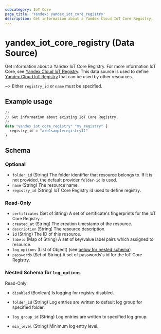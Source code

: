 ```yaml
---
subcategory: IoT Core
page_title: 'Yandex: yandex_iot_core_registry'
description: Get information about a Yandex Cloud IoT Core Registry.
---
```


# yandex_iot_core_registry (Data Source)

Get information about a Yandex IoT Core Registry. For more information IoT Core, see [Yandex Cloud IoT Registry](https://yandex.cloud/docs/iot-core/quickstart).
This data source is used to define [Yandex Cloud IoT Registry](https://yandex.cloud/docs/iot-core/quickstart) that can be used by other resources.

~> Either `registry_id` or `name` must be specified.

## Example usage

```terraform
//
// Get information about existing IoT Core Registry.
//
data "yandex_iot_core_registry" "my_registry" {
  registry_id = "are1sampleregistry11"
}
```

<!-- schema generated by tfplugindocs -->
## Schema

### Optional

- `folder_id` (String) The folder identifier that resource belongs to. If it is not provided, the default provider `folder-id` is used.
- `name` (String) The resource name.
- `registry_id` (String) IoT Core Registry id used to define registry.

### Read-Only

- `certificates` (Set of String) A set of certificate's fingerprints for the IoT Core Registry.
- `created_at` (String) The creation timestamp of the resource.
- `description` (String) The resource description.
- `id` (String) The ID of this resource.
- `labels` (Map of String) A set of key/value label pairs which assigned to resource.
- `log_options` (List of Object) (see [below for nested schema](#nestedatt--log_options))
- `passwords` (Set of String) A set of passwords's id for the IoT Core Registry.

<a id="nestedatt--log_options"></a>
### Nested Schema for `log_options`

Read-Only:

- `disabled` (Boolean) Is logging for registry disabled.

- `folder_id` (String) Log entries are written to default log group for specified folder.

- `log_group_id` (String) Log entries are written to specified log group.

- `min_level` (String) Minimum log entry level.

